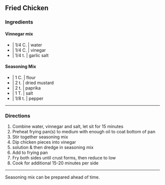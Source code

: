 ## Fried Chicken

### Ingredients

#### Vinnegar mix


* | 1/4 C. | water
* | 1/4 C. | vinegar
* | 1/4 t. | garlic salt

#### Seasoning Mix

* | 1 C.   | flour
* | 2 t.   | dried mustard
* | 2 t.   | paprika
* | 1 T.   | salt
* | 1/8 t. | pepper

---

### Directions

1. Combine water, vinnegar and salt, let sit for 15 minutes
1. Preheat frying pan(s) to medium with enough oil to coat bottom of pan
1. Stir together seasoning mix
1. Dip chicken pieces into vinegar
1. solution & then dredge in seasoning mix
1. Add to frying pan
1. Fry both sides until crust forms, then reduce to low
1. Cook for additional 15-20 minutes per side

---

Seasoning mix can be prepared ahead of time.
